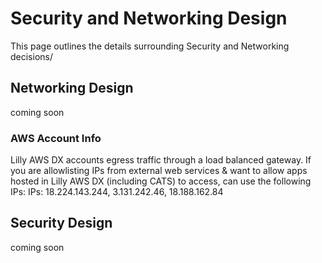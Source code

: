 # Security and Networking Design

This page outlines the details surrounding Security and Networking decisions/ 

## Networking Design

coming soon 


### AWS Account Info

Lilly AWS DX accounts egress traffic through a load balanced gateway.  If you are allowlisting IPs from external web services & want to allow apps hosted in Lilly AWS DX (including CATS) to access, can use the following IPs:
IPs: 18.224.143.244, 3.131.242.46, 18.188.162.84

## Security Design

coming soon 
